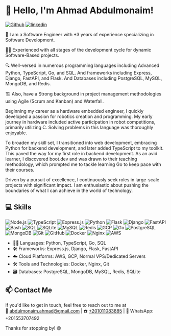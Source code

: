 # 👋 Hello, I'm Ahmad Abdulmonaim! 

[![Github](https://img.shields.io/badge/GitHub-000000?style=for-the-badge&logo=GitHub&logoColor=white)](https://github.com/Abdulmonaim?tab=repositories) 
[![linkedin](https://img.shields.io/badge/Linkedin-0A66C2?style=for-the-badge&logo=linkedin&logoColor=white)](https://www.linkedin.com/in/ahmadabdulmonaim/)

🚀 I am a Software Engineer with +3 years of experience specializing in Software Development.

👨‍💻 Experienced with all stages of the development cycle for dynamic Software-Based projects.

🔍 Well-versed in numerous programming languages including Advanced Python, TypeScript, Go, and SQL. And frameworks including Express, Django, FastAPI, and Flask. And Databases including PostgreSQL, MySQL, MongoDB, and Redis.

🏗️ Also, have a Strong background in project management methodologies using Agile (Scrum and Kanban) and Waterfall.

Beginning my career as a hardware embedded engineer, I quickly developed a passion for robotics creation and programming. My early journey in hardware included active participation in robot competitions, primarily utilizing C. Solving problems in this language was thoroughly enjoyable.

To broaden my skill set, I transitioned into web development, embracing Python for backend development, and later added TypeScript to my toolkit. This paved the way for my first role in backend development. As an avid learner, I discovered boot.dev and was drawn to their teaching methodology, which prompted me to tackle learning Go to keep pace with their courses.

Driven by a pursuit of excellence, I continuously seek roles in large-scale projects with significant impact. I am enthusiastic about pushing the boundaries of what I can achieve in the world of technology.

## 💻 Skills
![Node.js](https://img.shields.io/badge/Node.js-339933?style=for-the-badge&logo=node.js&logoColor=white)
![TypeScript](https://img.shields.io/badge/TypeScript-3178C6?style=for-the-badge&logo=typescript&logoColor=white)
![Express.js](https://img.shields.io/badge/Express.js-000000?style=for-the-badge&logo=express&logoColor=white)
![Python](https://img.shields.io/badge/Python-3776AB?style=for-the-badge&logo=python&logoColor=white)
![Flask](https://img.shields.io/badge/Flask-000000?style=for-the-badge&logo=flask&logoColor=white)
![Django](https://img.shields.io/badge/Django-092E20?style=for-the-badge&logo=django&logoColor=white)
![FastAPI](https://img.shields.io/badge/FastAPI-009688?style=for-the-badge&logo=fastapi&logoColor=white)
![Bash](https://img.shields.io/badge/Bash-4EAA25?style=for-the-badge&logo=gnu-bash&logoColor=white)
![SQL](https://img.shields.io/badge/SQL-4479A1?style=for-the-badge&logo=sql&logoColor=white)
![SQLite](https://img.shields.io/badge/SQLite-003B57?style=for-the-badge&logo=sqlite&logoColor=white)
![MySQL](https://img.shields.io/badge/MySQL-4479A1?style=for-the-badge&logo=mysql&logoColor=white)
![Redis](https://img.shields.io/badge/Redis-DC382D?style=for-the-badge&logo=redis&logoColor=white)
![GCP](https://img.shields.io/badge/Google_Cloud-4285F4?style=for-the-badge&logo=google-cloud&logoColor=white)
![Go](https://img.shields.io/badge/Go-00ADD8?style=for-the-badge&logo=go&logoColor=white)
![PostgreSQL](https://img.shields.io/badge/PostgreSQL-336791?style=for-the-badge&logo=postgresql&logoColor=white)
![MongoDB](https://img.shields.io/badge/MongoDB-47A248?style=for-the-badge&logo=mongodb&logoColor=white)
![Git](https://img.shields.io/badge/Git-F05032?style=for-the-badge&logo=git&logoColor=white)
![GitHub](https://img.shields.io/badge/GitHub-181717?style=for-the-badge&logo=github&logoColor=white)
![Docker](https://img.shields.io/badge/Docker-2496ED?style=for-the-badge&logo=docker&logoColor=white)
![Nginx](https://img.shields.io/badge/Nginx-009639?style=for-the-badge&logo=nginx&logoColor=white)
![AWS](https://img.shields.io/badge/AWS-232F3E?style=for-the-badge&logo=amazon-aws&logoColor=white)


- 👨‍💻 Languages: Python, TypeScript, Go, SQL
- 🛠️ Frameworks: Express.js, Django, Flask, FastAPI
- ☁️ Cloud Platforms: AWS, GCP, Normal VPS/Dedicated Servers
- 🛠️ Tools and Technologies: Docker, Nginx, Git
- 🗃️ Databases: PostgreSQL, MongoDB, MySQL, Redis, SQLite

## 📫 Contact Me
If you'd like to get in touch, feel free to reach out to me at\
📧 [abdulmonaim.ahmad@gmail.com](mailto:abdulmonaim.ahmad@gmail.com) | ☎️ [+201011083885](tel:+201011083885) | 📱 WhatsApp: +201553707492

Thanks for stopping by! 😄
